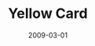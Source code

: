 ---
title: Yellow Card
client: Red Ant / MHRA
type: desktop
typedesc: Website
description: Yellow Card is the system for recording adverse incidents with medicines and medical devices in the UK. I helped to design the reporting process for healthcare professionals and members of the public.
date: 2009-03-01
casestudy: false
---